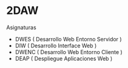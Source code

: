 # 2DAW

Asignaturas
  - DWES ( Desarrollo Web Entorno Servidor )
  - DIW ( Desarrollo Interface Web )
  - DWENC ( Desarrollo Web Entorno Cliente )
  - DEAP ( Despliegue Aplicaciones Web )
